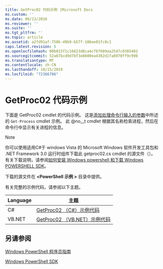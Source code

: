 ```yaml
---
title: GetProc02 代码示例 |Microsoft Docs
ms.custom: ''
ms.date: 09/13/2016
ms.reviewer: ''
ms.suite: ''
ms.tgt_pltfrm: ''
ms.topic: article
ms.assetid: a2fd91af-758b-49b9-b57f-106ee01fc8c1
caps.latest.revision: 5
ms.openlocfilehash: 00b015f1c16623d8ca4cf6f609aa2547c0385402
ms.sourcegitcommit: 52a67bcd9d7bf3e8600ea4302d1fa8970ff9c998
ms.translationtype: MT
ms.contentlocale: zh-CN
ms.lasthandoff: 10/15/2019
ms.locfileid: "72366786"
---
```

# <a name="getproc02-code-samples"></a>GetProc02 代码示例

下面是 GetProc02 cmdlet 的代码示例。 这是[添加处理命令行输入的参数](../cmdlet/adding-parameters-that-process-command-line-input.md)中所述的 `Get-Process` cmdlet 示例。 此 @no__t cmdlet 根据其名称检索进程，然后在命令行中显示有关进程的信息。

> [!NOTE]
> 你可以使用适用C#于 windows Vista 的 Microsoft Windows 软件开发工具包和 .NET Framework 3.0 运行时组件下载此 getproc02.cs cmdlet 的源文件（）。 有关下载说明，请参阅[如何安装 Windows powershell 和下载 Windows POWERSHELL SDK](/powershell/developer/installing-the-windows-powershell-sdk)。
>
> 下载的源文件在 **\<PowerShell 示例 >** 目录中提供。

有关完整的示例代码，请参阅以下主题。

|Language|主题|
|--------------|-----------|
|C#|[GetProc02 （C#）示例代码](./getproc02-csharp-sample-code.md)|
|VB.NET|[GetProc02 （VB.NET）示例代码](./getproc02-vb-net-sample-code.md)|

## <a name="see-also"></a>另请参阅

[Windows PowerShell 程序员指南](./windows-powershell-programmer-s-guide.md)

[Windows PowerShell SDK](../windows-powershell-reference.md)